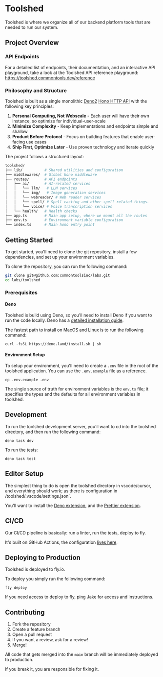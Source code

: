# Toolshed

Toolshed is where we organize all of our backend platform tools that are needed
to run our system.

## Project Overview

### API Endpoints

For a detailed list of endpoints, their documentation, and an interactive API
playground, take a look at the Toolshed API reference playground:
<https://toolshed.commontools.dev/reference>

### Philosophy and Structure

Toolshed is built as a single monolithic [Deno2](https://deno.com/blog/v2.0)
[Hono HTTP API](https://hono.dev/) with the following key principles:

1. **Personal Computing, Not Webscale** - Each user will have their own
   instance, so optimize for individual-user-scale
2. **Minimize Complexity** - Keep implementations and endpoints simple and
   shallow
3. **Product Before Protocol** - Focus on building features that enable
   user-facing use cases
4. **Ship First, Optimize Later** - Use proven technology and iterate quickly

The project follows a structured layout:

```sh
toolshed/
├── lib/          # Shared utilities and configuration
├── middlewares/  # Global hono middleware
├── routes/       # API endpoints
│   ├── ai/       # AI-related services
│   │   └── llm/   # LLM services
│   │   └── img/   # Image generation services
│   │   └── webreader/ # Web reader services
│   │   └── spell/ # Spell casting and other spell related things.
│   │   └── voice/ # Voice transcription services
│   └── health/   # Health checks
├── app.ts        # Main app setup, where we mount all the routes
├── env.ts        # Environment variable configuration
└── index.ts      # Main hono entry point
```

## Getting Started

To get started, you'll need to clone the git repository, install a few
dependencies, and set up your environment variables.

To clone the repository, you can run the following command:

```sh
git clone git@github.com:commontoolsinc/labs.git
cd labs/toolshed
```

### Prerequisites

#### Deno

Toolshed is build using Deno, so you'll need to install Deno if you want to run
the code locally. Deno has a
[detailed installation guide](https://deno.land/manual/getting_started/installation).

The fastest path to install on MacOS and Linux is to run the following command:

```shell
curl -fsSL https://deno.land/install.sh | sh
```

#### Environment Setup

To setup your environment, you'll need to create a `.env` file in the root of
the toolshed application. You can use the `.env.example` file as a reference.

```shell
cp .env.example .env
```

The single source of truth for environment variables is the `env.ts` file; it
specifies the types and the defaults for all environment variables in toolshed.

## Development

To run the toolshed development server, you'll want to cd into the toolshed
directory, and then run the following command:

```shell
deno task dev
```

To run the tests:

```shell
deno task test
```

## Editor Setup

The simplest thing to do is open the toolshed directory in vscode/cursor, and
everything should work; as there is configuration in
/toolshed/.vscode/settings.json`.

You'll want to install the
[Deno extension](https://docs.deno.com/runtime/reference/vscode/), and the
[Prettier extension](https://marketplace.visualstudio.com/items?itemName=esbenp.prettier-vscode).

## CI/CD

Our CI/CD pipeline is basically: run a linter, run the tests, deploy to fly.

It's built on GitHub Actions, the configuration
[lives here](https://github.com/commontoolsinc/labs/blob/main/.github/workflows/toolshed.yml).

## Deploying to Production

Toolshed is deployed to fly.io.

To deploy you simply run the following command:

```shell
fly deploy
```

If you need access to deploy to fly, ping Jake for access and instructions.

## Contributing

1. Fork the repository
2. Create a feature branch
3. Open a pull request
4. If you want a review, ask for a review!
5. Merge!

All code that gets merged into the `main` branch will be immediately deployed to
production.

If you break it, you are responsible for fixing it.
